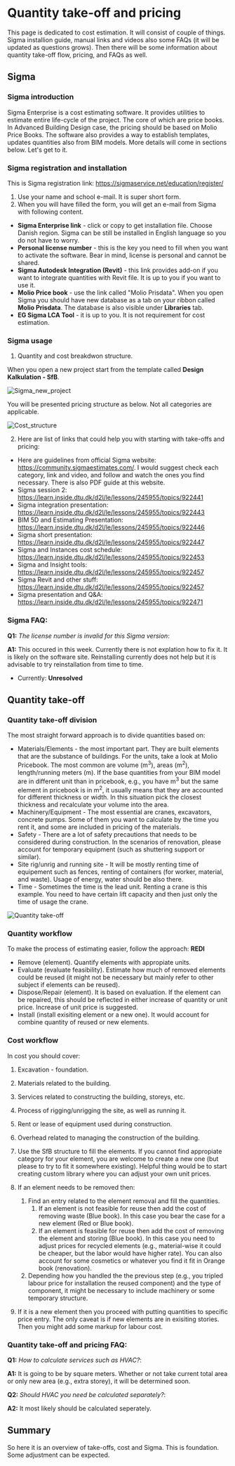 # Quantity take-off and pricing

This page is dedicated to cost estimation.
It will consist of couple of things. Sigma installion guide, manual links and videos also some FAQs (it will be updated as questions grows).
Then there will be some information about quantity take-off flow, pricing, and FAQs as well.

## Sigma

### Sigma introduction

Sigma Enterprise is a cost estimating software. It provides utilities to estimate entire life-cycle of the project. The core of which are price books. In Advanced Building Design case, the pricing should be based on Molio Price Books. The software also provides a way to establish templates, updates quantities also from BIM models. More details will come in sections below. Let's get to it.

### Sigma registration and installation

This is Sigma registration link: https://sigmaservice.net/education/register/

1. Use your name and school e-mail. It is super short form.
2. When you will have filled the form, you will get an e-mail from Sigma with following content.
- **Sigma Enterprise link** - click or copy to get installation file. Choose Danish region. Sigma can be still be installed in English language so you do not have to worry. 
- **Personal license number** - this is the key you need to fill when you want to activate the software. Bear in mind, license is personal and cannot be shared.
- **Sigma Autodesk Integration (Revit)** - this link provides add-on if you want to integrate quantities with Revit file. It is up to you if you want to use it.
- **Molio Price book** - use the link called "Molio Prisdata". When you open Sigma you should have new database as a tab on your ribbon called **Molio Prisdata**. The database is also visible under **Libraries** tab.
- **EG Sigma LCA Tool** - it is up to you. It is not requirement for cost estimation.

### Sigma usage

1. Quantity and cost breakdwon structure.

  When you open a new project start from the template called **Design Kalkulation - SfB**.
  
   ![Sigma_new_project](https://github.com/user-attachments/assets/a1206d6f-cd6e-477a-a175-b498cb5ce23a)

  You will be presented pricing structure as below. Not all categories are applicable.
  
  ![Cost_structure](https://github.com/user-attachments/assets/95040916-1fac-4dbb-8746-e25e348de3ae)

2. Here are list of links that could help you with starting with take-offs and pricing:
- Here are guidelines from official Sigma website: https://community.sigmaestimates.com/. I would suggest check each category, link and video, and follow and watch the ones you find necessary. There is also PDF guide at this website.
- Sigma session 2: https://learn.inside.dtu.dk/d2l/le/lessons/245955/topics/922441
- Sigma integration presentation: https://learn.inside.dtu.dk/d2l/le/lessons/245955/topics/922443
- BIM 5D and Estimating Presentation: https://learn.inside.dtu.dk/d2l/le/lessons/245955/topics/922446
- Sigma short presentation: https://learn.inside.dtu.dk/d2l/le/lessons/245955/topics/922447
- Sigma and Instances cost schedule: https://learn.inside.dtu.dk/d2l/le/lessons/245955/topics/922453
- Sigma and Insight tools: https://learn.inside.dtu.dk/d2l/le/lessons/245955/topics/922457
- Sigma Revit and other stuff: https://learn.inside.dtu.dk/d2l/le/lessons/245955/topics/922457
- Sigma presentation and Q&A: https://learn.inside.dtu.dk/d2l/le/lessons/245955/topics/922471

### Sigma FAQ:

**Q1:** _The license number is invalid for this Sigma version_:
   
**A1:** This occured in this week. Currently there is not explation how to fix it. It is likely on the software site. Reinstalling currently does not help but it is advisable to try reinstallation from time to time. 
- Currently: **Unresolved**

## Quantity take-off

### Quantity take-off division

The most straight forward approach is to divide quantities based on:
- Materials/Elements - the most important part. They are built elements that are the substance of buildings. For the units, take a look at Molio Pricebook. The most common are volume (m<sup>3</sup>), areas (m<sup>2</sup>), length/running meters (m). If the base quantities from your BIM model are in different unit than in pricebook, e.g., you have m<sup>3</sup> but the same element in pricebook is in m<sup>2</sup>, it usually means that they are accounted for different thickness or width. In this situation pick the closest thickness and recalculate your volume into the area.  
- Machinery/Equipment - The most essential are cranes, excavators, concrete pumps. Some of them you want to calculate by the time you rent it, and some are included in pricing of the materials.
- Safety - There are a lot of safety precautions that needs to be considered during construction. In the scenarios of renovation, please account for temporary equipment (such as shuttering support or similar).
- Site rig/unrig and running site - It will be mostly renting time of equipement such as fences, renting of containers (for worker, material, and waste). Usage of energy, water should be also there.
- Time - Sometimes the time is the lead unit. Renting a crane is this example. You need to have certain lift capacity and then just only the time of usage the crane.

![Quantity take-off](https://github.com/user-attachments/assets/43a63430-5cc3-4a1a-86ef-3292c66e76f4)

### Quantity workflow

To make the process of estimating easier, follow the approach: **REDI**
- Remove (element). Quantify elements with appropiate units.
- Evaluate (evaluate feasibility). Estimate how much of removed elements could be reused (it might not be necessary but mainly refer to other subject if elements can be reused).
- Dispose/Repair (element). It is based on evaluation. If the element can be repaired, this should be reflected in either increase of quantity or unit price. Increase of unit price is suggested.
- Install (install exisiting element or a new one). It would account for combine quantity of reused or new elements.

### Cost workflow

In cost you should cover:
1. Excavation - foundation.
2. Materials related to the building.
3. Services related to constructing the building, storeys, etc.
4. Process of rigging/unrigging the site, as well as running it.
5. Rent or lease of equipment used during construction.
6. Overhead related to managing the construction of the building.

1. Use the SfB structure to fill the elements. If you cannot find appropiate category for your element, you are welcome to create a new one (but please to try to fit it somewhere existing). Helpful thing would be to start creating custom library where you can adjust your own unit prices.
2. If an element needs to be removed then:
    1. Find an entry related to the element removal and fill the quantities.
        1. If an element is not feasible for reuse then add the cost of removing waste (Blue book). In this case you bear the case for a new element (Red or Blue book).
        2. If an element is feasible for reuse then add the cost of removing the element and storing (Blue book). In this case you need to adjust prices for recycled elements (e.g., material-wise it could be cheaper, but the labor would have higher rate). You can also account for some cosmetics or whatever you find it fit in Orange book (renovation).  <!-- It needs to be further clarified if some positions in Sigma refer to removal and recycle for material or entire reuse -->
    2. Depending how you handled the the previous step (e.g., you tripled labour price for installation the reused component) and the type of component, it might be necessary to include machinery or some temporary structure.
3. If it is a new element then you proceed with putting quantities to specific price entry. The only caveat is if new elements are in exisiting stories. Then you might add some markup for labour cost.

### Quantity take-off and pricing FAQ:

**Q1:** _How to calculate services such as HVAC?_:

**A1:** It is going to be by square meters. Whether or not take current total area or only new area (e.g., extra storey), it will be determined soon. <!-- Determine how it should be done. -->

**Q2:** _Should HVAC you need be calculated separately?_:

**A2:** It most likely should be calculated seperately.

## Summary
So here it is an overview of take-offs, cost and Sigma. This is foundation. Some adjustment can be expected.
